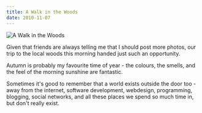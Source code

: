 ```yaml
---
title: A Walk in the Woods
date: 2010-11-07
---
```


![A Walk in the Woods](https://source.unsplash.com/-m88z7ily-w/1600x900)

Given that friends are always telling me that I should post more photos, our trip to the local woods this morning handed just such an opportunity.

Autumn is probably my favourite time of year - the colours, the smells, and the feel of the morning sunshine are fantastic.

Sometimes it's good to remember that a world exists outside the door too - away from the internet, software development, webdesign, programming, blogging, social networks, and all these places we spend so much time in, but don't really exist.